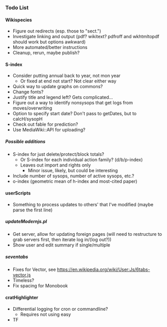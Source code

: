 ### Todo List
#### Wikispecies
* Figure out redirects (esp. those to "sect.")
* Investigate linking and output (pdf?  wikitext?  pdfroff and wkhtmltopdf should work but options awkward)
* More automated/better instructions
* Cleanup, rerun, maybe publish?

#### S-index
* Consider putting annual back to year, not mon year
    * Or fixed at end not start?  Not clear either way
* Quick way to update graphs on commons?
* Change fonts?
* Justify title and legend left?  Gets complicated...
* Figure out a way to identify nonsysops that get logs from moves/overwriting
* Option to specify start date?  Don't pass to getDates, but to calcH/sysopH
* Check out fable for prediction?
* Use MediaWiki::API for uploading?

##### Possible additions
* S-index for just delete/protect/block totals?
    * Or S-index for each individual action family? (d/b/p-index)
    * Leaves out import and rights only
        * Minor issue, likely, but could be interesting
* Include number of sysops, number of active sysops, etc.?
* o-index (geometric mean of h-index and most-cited paper)

#### userScripts
* Something to process updates to others' that I've modified (maybe parse the first line)
##### updateModernjs.pl
* Get server, allow for updating foreign pages (will need to restructure to grab servers first, then iterate log in/(log out?))
* Show user and edit summary if single/multiple
##### seventabs
* Fixes for Vector, see https://en.wikipedia.org/wiki/User:Js/6tabs-vector.js
* Timeless?
* Fix spacing for Monobook

#### cratHighlighter
* Differential logging for cron or commandline?
    * Requires not using easy
* TF
